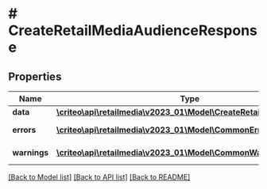 # # CreateRetailMediaAudienceResponse

## Properties

Name | Type | Description | Notes
------------ | ------------- | ------------- | -------------
**data** | [**\criteo\api\retailmedia\v2023_01\Model\CreateRetailMediaAudience**](CreateRetailMediaAudience.md) |  | [optional]
**errors** | [**\criteo\api\retailmedia\v2023_01\Model\CommonError[]**](CommonError.md) | errors | [optional] [readonly]
**warnings** | [**\criteo\api\retailmedia\v2023_01\Model\CommonWarning[]**](CommonWarning.md) | warnings | [optional] [readonly]

[[Back to Model list]](../../README.md#models) [[Back to API list]](../../README.md#endpoints) [[Back to README]](../../README.md)
